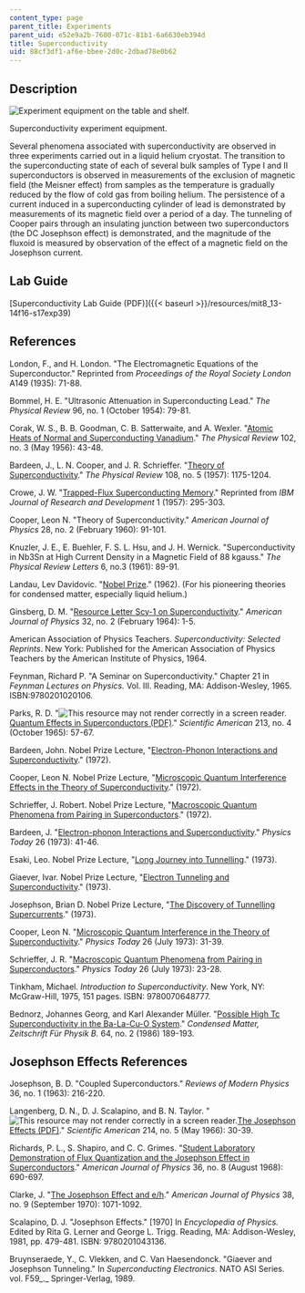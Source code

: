 ```yaml
---
content_type: page
parent_title: Experiments
parent_uid: e52e9a2b-7600-071c-81b1-6a6630eb394d
title: Superconductivity
uid: 88cf3df1-af6e-bbee-2d0c-2dbad78e0b62
---
```


Description
-----------

![Experiment equipment on the table and shelf.](/courses/physics/8-13-14-experimental-physics-i-ii-junior-lab-fall-2016-spring-2017/experiments/superconductivity/L39.jpg)

Superconductivity experiment equipment.

Several phenomena associated with superconductivity are observed in three experiments carried out in a liquid helium cryostat. The transition to the superconducting state of each of several bulk samples of Type I and II superconductors is observed in measurements of the exclusion of magnetic field (the Meisner effect) from samples as the temperature is gradually reduced by the flow of cold gas from boiling helium. The persistence of a current induced in a superconducting cylinder of lead is demonstrated by measurements of its magnetic field over a period of a day. The tunneling of Cooper pairs through an insulating junction between two superconductors (the DC Josephson effect) is demonstrated, and the magnitude of the fluxoid is measured by observation of the effect of a magnetic field on the Josephson current.

Lab Guide
---------

[Superconductivity Lab Guide (PDF)]({{< baseurl >}}/resources/mit8_13-14f16-s17exp39)

References
----------

London, F., and H. London. "The Electromagnetic Equations of the Superconductor." Reprinted from _Proceedings of the Royal Society London_ A149 (1935): 71-88.

Bommel, H. E. "Ultrasonic Attenuation in Superconducting Lead." _The Physical Review_ 96, no. 1 (October 1954): 79-81.

Corak, W. S., B. B. Goodman, C. B. Satterwaite, and A. Wexler. "[Atomic Heats of Normal and Superconducting Vanadium](https://journals.aps.org/pr/abstract/10.1103/PhysRev.102.656)." _The Physical Review_ 102, no. 3 (May 1956): 43-48.

Bardeen, J., L. N. Cooper, and J. R. Schrieffer. "[Theory of Superconductivity](https://journals.aps.org/pr/abstract/10.1103/PhysRev.108.1175)." _The Physical Review_ 108, no. 5 (1957): 1175-1204.

Crowe, J. W. "[Trapped-Flux Superconducting Memory](https://ieeexplore.ieee.org/document/5392695/)." Reprinted from _IBM Journal of Research and Development_ 1 (1957): 295-303.

Cooper, Leon N. "Theory of Superconductivity." _American Journal of Physics_ 28, no. 2 (February 1960): 91-101.

Knuzler, J. E., E. Buehler, F. S. L. Hsu, and J. H. Wernick. "Superconductivity in Nb3Sn at High Current Density in a Magnetic Field of 88 kgauss." _The Physical Review Letters_ 6, no.3 (1961): 89-91.

Landau, Lev Davidovic. "[Nobel Prize](https://www.nobelprize.org/nobel_prizes/physics/laureates/1962/)." (1962). (For his pioneering theories for condensed matter, especially liquid helium.)

Ginsberg, D. M. "[Resource Letter Scy-1 on Superconductivity](https://aapt.scitation.org/doi/10.1119/1.1970157)." _American Journal of Physics_ 32, no. 2 (February 1964): 1-5.

American Association of Physics Teachers. _Superconductivity: Selected Reprints_. New York: Published for the American Association of Physics Teachers by the American Institute of Physics, 1964.

Feynman, Richard P. "A Seminar on Superconductivity." Chapter 21 in _Feynman Lectures on Physics._ Vol. III. Reading, MA: Addison-Wesley, 1965. ISBN:9780201020106.

Parks, R. D. "![This resource may not render correctly in a screen reader.](/images/inacessible.gif)[Quantum Effects in Superconductors (PDF)](https://www.nature.com/scientificamerican/journal/v213/n4/pdf/scientificamerican1065-57.pdf)." _Scientific American_ 213, no. 4 (October 1965): 57-67.

Bardeen, John. Nobel Prize Lecture, "[Electron-Phonon Interactions and Superconductivity](https://www.nobelprize.org/prizes/physics/1972/bardeen/lecture/)." (1972).

Cooper, Leon N. Nobel Prize Lecture, "[Microscopic Quantum Interference Effects in the Theory of Superconductivity](https://www.nobelprize.org/prizes/physics/1972/cooper/lecture/)." (1972).

Schrieffer, J. Robert. Nobel Prize Lecture, "[Macroscopic Quantum Phenomena from Pairing in Superconductors](https://www.nobelprize.org/prizes/physics/1972/schrieffer/lecture/)." (1972).

Bardeen, J. "[Electron-phonon Interactions and Superconductivity](https://physicstoday.scitation.org/doi/10.1063/1.3128140)." _Physics Today_ 26 (1973): 41-46.

Esaki, Leo. Nobel Prize Lecture, "[Long Journey into Tunnelling](https://www.nobelprize.org/prizes/physics/1973/esaki/lecture/)." (1973).

Giaever, Ivar. Nobel Prize Lecture, "[Electron Tunneling and Superconductivity](https://www.nobelprize.org/prizes/physics/1973/giaever/lecture/)." (1973).

Josephson, Brian D. Nobel Prize Lecture, "[The Discovery of Tunnelling Supercurrents](https://www.nobelprize.org/prizes/physics/1973/josephson/lecture/)." (1973).

Cooper, Leon N. "[Microscopic Quantum Interference in the Theory of Superconductivity](https://physicstoday.scitation.org/doi/10.1063/1.3128139)." _Physics Today_ 26 (July 1973): 31-39.

Schrieffer, J. R. "[Macroscopic Quantum Phenomena from Pairing in Superconductors](https://physicstoday.scitation.org/doi/10.1063/1.3128138)." _Physics Today_ 26 (July 1973): 23-28.

Tinkham, Michael. _Introduction to Superconductivity_. New York, NY: McGraw-Hill, 1975, 151 pages. ISBN: 9780070648777.

Bednorz, Johannes Georg, and Karl Alexander Müller. "[Possible High Tc Superconductivity in the Ba-La-Cu-O System](https://link.springer.com/article/10.1007%2FBF01303701)." _Condensed Matter, Zeitschrift Für Physik B._ 64, no. 2 (1986) 189-193.

Josephson Effects References
----------------------------

Josephson, B. D. "Coupled Superconductors." _Reviews of Modern Physics_ 36, no. 1 (1963): 216-220.

Langenberg, D. N., D. J. Scalapino, and B. N. Taylor. "![This resource may not render correctly in a screen reader.](/images/inacessible.gif)[The Josephson Effects (PDF)](https://www.nature.com/scientificamerican/journal/v214/n5/pdf/scientificamerican0566-30.pdf)." _Scientific American_ 214, no. 5 (May 1966): 30-39.

Richards, P. L., S. Shapiro, and C. C. Grimes. "[Student Laboratory Demonstration of Flux Quantization and the Josephson Effect in Superconductors](https://aapt.scitation.org/doi/10.1119/1.1975091)." _American Journal of Physics_ 36, no. 8 (August 1968): 690-697.

Clarke, J. "[The Josephson Effect and e/h](https://aapt.scitation.org/doi/10.1119/1.1976556)." _American Journal of Physics_ 38, no. 9 (September 1970): 1071-1092.

Scalapino, D. J. "Josephson Effects." \[1970\] In _Encyclopedia of Physics._ Edited by Rita G. Lerner and George L. Trigg. Reading, MA: Addison-Wesley, 1981, pp. 479-481. ISBN: 9780201043136.

Bruynseraede, Y., C. Vlekken, and C. Van Haesendonck. "Giaever and Josephson Tunneling." In _Superconducting Electronics_. NATO ASI Series. vol. F59_._ Springer-Verlag, 1989.